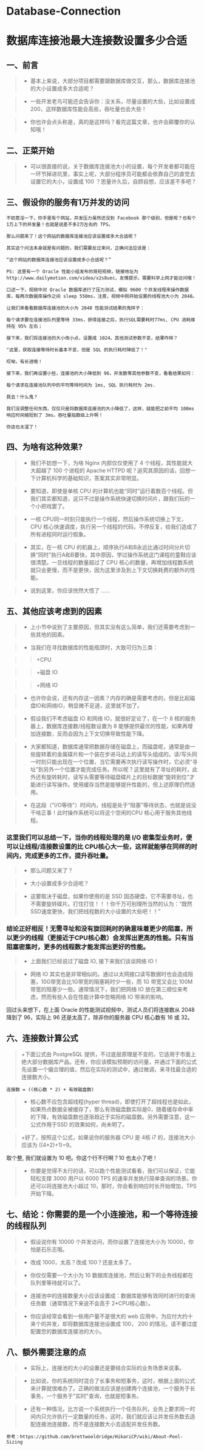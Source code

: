 # Database-Connection
# 数据库连接池最大连接数设置多少合适
## 一、前言
> + 基本上来说，大部分项目都需要跟数据库做交互，那么，数据库连接池的大小设置成多大合适呢？

> + 一些开发老鸟可能还会告诉你：没关系，尽量设置的大些，比如设置成 200，这样数据库性能会高些，吞吐量也会大些！

> + 你也许会点头称是，真的是这样吗？看完这篇文章，也许会颠覆你的认知哦！

 

## 二、正菜开始
> + 可以很直接的说，关于数据库连接池大小的设置，每个开发者都可能在一环节掉进坑里，事实上呢，大部分程序员可能都会依靠自己的直觉去设置它的大小，设置成 100 ？思量许久后，自顾自想，应该差不多吧？

## 三、假设你的服务有1万并发的访问

    不妨意淫一下，你手里有个网站，并发压力虽然还没到 Facebook 那个级别，但是呢？也有个1万上下的并发量！也就是说差不多2万左右的 TPS。

    那么问题来了！这个网站的数据库连接池应该设置成多大合适呢？

    其实这个问法本身就是有问题的，我们需要反过来问，正确问法应该是：

    “这个网站的数据库连接池应该设置成多小合适呢？”

    PS: 这里有一个 Oracle 性能小组发布的简短视频，链接地址为 http://www.dailymotion.com/video/x2s8uec，友情提示，需要科学上网才能访问哦！

    口述一下，视频中对 Oracle 数据库进行了压力测试，模拟 9600 个并发线程来操作数据库，每两次数据库操作之间 sleep 550ms，注意，视频中刚开始设置的线程池大小为 2048。

    让我们来看看数据库连接池的大小为 2048 性能测试结果的鬼样子：

    每个请求要在连接池队列里等待 33ms，获得连接之后，执行SQL需要耗时77ms, CPU 消耗维持在 95% 左右；

    接下来，我们将连接池的大小改小点，设置成 1024，其他测试参数不变，结果咋样？

    "这里，获取连接等待时长基本不变，但是 SQL 的执行耗时降低了！"

    哎呦，有长进哦！

    接下来，我们再设置小些，连接池的大小降低到 96，并发数等其他参数不变，看看结果如何：

    每个请求在连接池队列中的平均等待时间为 1ms, SQL 执行耗时为 2ms.

    我去！什么鬼？

    我们没调整任何东西，仅仅只是将数据库连接池的大小降低了，这样，就能把之前平均 100ms 响应时间缩短到了 3ms。吞吐量指数级上升啊！

    你这也太溜了！

## 四、为啥有这种效果?

> + 我们不妨想一下，为啥 Nginx 内部仅仅使用了 4 个线程，其性能就大大超越了 100 个进程的 Apache HTTPD 呢？追究其原因的话，回想一下计算机科学的基础知识，答案其实非常明显。

> + 要知道，即使是单核 CPU 的计算机也能“同时”运行着数百个线程。但我们其实都知道，这只不过是操作系统快速切换时间片，跟我们玩的一个小把戏罢了。

> + 一核 CPU同一时刻只能执行一个线程，然后操作系统切换上下文，CPU 核心快速调度，执行另一个线程的代码，不停反复，给我们造成了所有进程同时运行假象。

> + 其实，在一核 CPU 的机器上，顺序执行A和B永远比通过时间分片切换“同时”执行A和B要快，其中原因，学过操作系统这门课程的童鞋应该很清楚。一旦线程的数量超过了 CPU 核心的数量，再增加线程数系统就只会更慢，而不是更快，因为这里涉及到上下文切换耗费的额外的性能。

> + 说到这里，你应该恍然大悟了 ……

## 五、其他应该考虑到的因素
> + 上小节中说到了主要原因，但其实没有这么简单，我们还需要考虑到一些其他的因素。

> + 当我们在寻找数据库的性能瓶颈时，大致可归为三类：

>> +CPU

>> +磁盘 IO

>> +网络 IO

> + 也许你会说，还有内存这一因素？内存的确是需要考虑的，但是比起磁盘IO和网络IO，稍显微不足道，这里就不加了。

> + 假设我们不考虑磁盘 IO 和网络 IO，就很好定论了，在一个 8 核的服务器上，数据库连接数/线程数设置为 8 能够提供最优的性能，如果再增加连接数，反而会因为上下文切换导致性能下降。

> + 大家都知道，数据库通常把数据存储在磁盘上，而磁盘呢，通常是由一些旋转着的金属碟片和一个装在步进马达上的读写头组成的。读/写头同一时刻只能出现在一个位置，当它需要再次执行读写操作时，它必须“寻址”到另外一个位置才能完成任务。所以呢？这里就有了寻址的耗时，此外还有旋转耗时，读写头需要等待磁盘碟片上的目标数据“旋转到位”才能进行读写操作。使用缓存当然是能够提升性能的，但上述原理仍然适用。

> + 在这段（"I/O等待"）时间内，线程是处于“阻塞”等待状态，也就是说没干啥正事！此时操作系统可以将这个空闲的CPU 核心用于服务其他线程。

### 这里我们可以总结一下，当你的线程处理的是 I/O 密集型业务时，便可以让线程/连接数设置的比 CPU核心大一些，这样就能够在同样的时间内，完成更多的工作，提升吞吐量。

> + 那么问题又来了？

> + 大小设置成多少合适呢？

> + 这要取决于磁盘，如果你使用的是 SSD 固态硬盘，它不需要寻址，也不需要旋转碟片。打住打住！！！你千万可别理所当然的认为：“既然SSD速度更快，我们把线程数的大小设置的大些吧！！”

### 结论正好相反！无需寻址和没有旋回耗时的确意味着更少的阻塞，所以更少的线程（更接近于CPU核心数）会发挥出更高的性能。只有当阻塞密集时，更多的线程数才能发挥出更好的性能。

> + 上面我们已经说过了磁盘 IO, 接下来我们谈谈网络 IO！

> + 网络 IO 其实也是非常相似的。通过以太网接口读写数据时也会造成阻塞，10G带宽会比1G带宽的阻塞耗时少一些，而 1G 带宽又会比 100M 带宽的阻塞少一些。通常情况下，我们把网络 IO 放在第三顺位来考虑，然而有些人会在性能计算中忽略网络 IO 带来的影响。

回过头来想下，在上面 Oracle 的性能测试视频中，测试人员们将连接数从 2048 降到了 96，实际上 96 还是太高了，除非你的服务器 CPU 核心数有 16 或 32。

## 六、连接数计算公式
> +下面公式由 PostgreSQL 提供，不过底层原理是不变的，它适用于市面上绝大部分数据库产品。还有，你应该模拟预期的访问量，并通过下面的公式先设置一个偏合理的值，然后在实际的测试中，通过微调，来寻找最合适的连接数大小。

    连接数 = ((核心数 * 2) + 有效磁盘数)

> + 核心数不应包含超线程(hyper thread)，即使打开了超线程也是如此，如果热点数据全被缓存了，那么有效磁盘数实际是0，随着缓存命中率的下降，有效磁盘数也逐渐趋近于实际的磁盘数。另外需要注意，这一公式作用于SSD 的效果如何，尚未明了。

> +好了，按照这个公式，如果说你的服务器 CPU 是 4核 i7 的，连接池大小应该为 ((4*2)+1)=9。

取个整, 我们就设置为 10 吧。你这个行不行啊？10 也太小了吧！

> + 你要是觉得不太行的话，可以跑个性能测试看看，我们可以保证，它能轻松支撑 3000 用户以 6000 TPS 的速率并发执行简单查询的场景。你还可以将连接池大小超过 10，那时，你会看到响应时长开始增加，TPS 开始下降。

## 七、结论：你需要的是一个小连接池，和一个等待连接的线程队列
> + 假设说你有 10000 个并发访问，而你设置了连接池大小为 10000，你怕是石乐志哦。

> + 改成 1000，太高？改成 100？还是太多了。

> + 你仅仅需要一个大小为 10 数据库连接池，然后让剩下的业务线程都在队列里等待就可以了。

> + 连接池中的连接数量大小应该设置成：数据库能够有效同时进行的查询任务数（通常情况下来说不会高于 2*CPU核心数）。

> + 你应该经常会看到一些用户量不是很大的 web 应用中，为应付大约十来个的并发，却将数据库连接池设置成 100， 200 的情况。请不要过度配置您的数据库连接池的大小。

## 八、额外需要注意的点
> + 实际上，连接池的大小的设置还是要结合实际的业务场景来说事。

> + 比如说，你的系统同时混合了长事务和短事务，这时，根据上面的公式来计算就很难办了。正确的做法应该是创建两个连接池，一个服务于长事务，一个服务于"实时"查询，也就是短事务。

> + 还有一种情况，比方说一个系统执行一个任务队列，业务上要求同一时间内只允许执行一定数量的任务，这时，我们就应该让并发任务数去适配连接池连接数，而不是连接数大小去适配并发任务数。


    参考：https://github.com/brettwooldridge/HikariCP/wiki/About-Pool-Sizing
